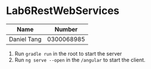 # Lab6RestWebServices

| Name | Number |
| --- | --- |
| Daniel Tang | 0300068985 |

1. Run `gradle run` in the root to start the server
2. Run `ng serve --open` in the `/angular` to start the client. 
